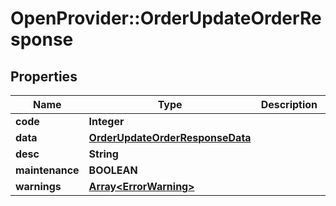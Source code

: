 # OpenProvider::OrderUpdateOrderResponse

## Properties
Name | Type | Description | Notes
------------ | ------------- | ------------- | -------------
**code** | **Integer** |  | [optional] 
**data** | [**OrderUpdateOrderResponseData**](OrderUpdateOrderResponseData.md) |  | [optional] 
**desc** | **String** |  | [optional] 
**maintenance** | **BOOLEAN** |  | [optional] 
**warnings** | [**Array&lt;ErrorWarning&gt;**](ErrorWarning.md) |  | [optional] 

